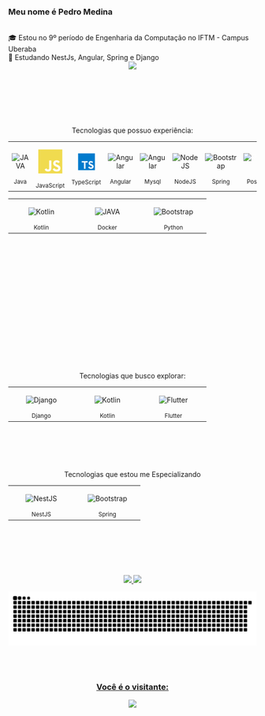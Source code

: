 ### Meu nome é Pedro Medina
<div style="display: inline_block;">
<br>
🎓 Estou no 9º período de Engenharia da Computação no IFTM - Campus Uberaba 

<br>
🌱 Estudando NestJs, Angular, Spring e Django

<br>
<div align="center">
       <a href="https://www.instagram.com/pedromedina___/" target="_blank"><img
            src="https://img.shields.io/badge/-Instagram-%23E4405F?style=for-the-badge&logo=instagram&logoColor=white"
            target="_blank"></a>
   
</div>

    

<br>
<br>

##
<br>
<br>

<div style="display: inline_block; margin-bottom: 14em;" align="center">
<p>Tecnologias que possuo experiência:</p>

<div>
  <table>
  <tr style="width=100%">
  

 <td align="center" width="120px">
    <p>
        <img align="center" alt="JAVA" height="50" width="auto"
            src="https://cdn.jsdelivr.net/gh/devicons/devicon/icons/java/java-original.svg">
    </p>
    <small>Java</small>
  </td>

  <td align="center" width="120px">
                        <p>
                            <img align="center" alt="JS" height="50" width="auto"
                                src="https://raw.githubusercontent.com/devicons/devicon/master/icons/javascript/javascript-plain.svg">
                        </p>
                        <small>JavaScript</small>
  </td>
  

  <td align="center" width="120px">
  <p>
      <img align="center" alt="TS" height="35" width="auto"
          src="https://raw.githubusercontent.com/devicons/devicon/master/icons/typescript/typescript-plain.svg">
  </p>
  <small>TypeScript</small>
  </td>
      

      

  <td align="center" width="120px">
    <p>
        <img align="center" alt="Angular" height="35" width="auto"
            src="https://cdn.jsdelivr.net/gh/devicons/devicon/icons/angularjs/angularjs-original.svg">
    </p>
    <small>Angular</small>
  </td>


 <td align="center" width="120px">
    <p>
        <img align="center" alt="Angular" height="35" width="auto"
            src="https://cdn.jsdelivr.net/gh/devicons/devicon/icons/mysql/mysql-original-wordmark.svg">
    </p>
    <small>Mysql</small>
  </td>

  <td align="center" width="120px">
    <p>
        <img align="center" alt="NodeJS" height="35" width="auto"
            src="https://cdn.jsdelivr.net/gh/devicons/devicon/icons/nodejs/nodejs-original.svg">
    </p>
    <small>NodeJS</small>
  </td>


 <td align="center" width="120px">
    <p>
        <img align="center" alt="Bootstrap" height="35" width="auto"
           src="https://cdn.jsdelivr.net/gh/devicons/devicon/icons/spring/spring-original.svg">
    </p>
    <small>Spring</small>
  </td>
  <td align="center" width="120px">
                        <p>
                            <img align="center" alt="PostgreSQL" height="50" width="auto" style="color:white"
                                src="https://cdn.jsdelivr.net/gh/devicons/devicon/icons/postgresql/postgresql-original.svg">
                        </p>
                        <small>PostgreSQL</small>

 

  </table>
      
   <table>
  <tr style="width=100%">
 
   <td align="center" width="120px">
    <p>
  <img align="center" alt="Kotlin" height="50" width="auto"
      src="https://cdn.jsdelivr.net/gh/devicons/devicon/icons/kotlin/kotlin-original.svg">
    </p>
    <small>Kotlin</small>
  </td>
    
 <td align="center" width="120px">
    <p>
        <img align="center" alt="JAVA" height="50" width="auto"
          src="https://cdn.jsdelivr.net/gh/devicons/devicon/icons/docker/docker-original.svg">
    </p>
    <small>Docker</small>
  </td>
  

 


 
  <td align="center" width="120px">
    <p>
        <img align="center" alt="Bootstrap" height="35" width="auto"
         src="https://cdn.jsdelivr.net/gh/devicons/devicon/icons/python/python-original.svg" >
    </p>
    <small>Python</small>

 

  </table>   
</div>
</div>


<br>
<br>
<div style="display: inline_block; margin-top: 50px;" align="center">

<p>Tecnologias que busco explorar:</p>

  <table>
  <tr style="width=100%">


   <td align="center" width="120px">
                        <p>
                            <img align="center" alt="Django" height="50" width="auto"
                                src="https://cdn.jsdelivr.net/npm/simple-icons@3.13.0/icons/django.svg" />
                        </p>
                        <small>Django</small>
                    </td>
  

 
  


  <td align="center" width="120px">
    <p>
  <img align="center" alt="Kotlin" height="35" width="auto"
      src="https://cdn.jsdelivr.net/gh/devicons/devicon/icons/kotlin/kotlin-original.svg">
    </p>
    <small>Kotlin</small>
  </td>


  <td align="center" width="120px">
    <p>
  <img align="center" alt="Flutter" height="35" width="auto"
      src="https://cdn.jsdelivr.net/gh/devicons/devicon/icons/flutter/flutter-original.svg">
    </p>
    <small>Flutter</small>
  </td>


 


      

  </table>
</div>
</div>


<br>
<br>
<div style="display: inline_block; margin-top: 50px;" align="center">

<p>Tecnologias que estou me Especializando</p>

  <table>
  <tr style="width=100%">

  
  </td>
<td align="center" width="120px">
                        <p>
                            <img align="center" alt="NestJS" height="50" width="auto"
                                src="https://cdn.jsdelivr.net/gh/devicons/devicon/icons/nestjs/nestjs-plain.svg" />
                        </p>
                        <small>NestJS</small>
                    </td>
     <td align="center" width="120px">
    <p>
        <img align="center" alt="Bootstrap" height="35" width="auto"
           src="https://cdn.jsdelivr.net/gh/devicons/devicon/icons/spring/spring-original.svg">
    </p>
    <small>Spring</small>
  </td>
      
  </tr>
 
      

  </table>
</div>

<br>
<br>

##

<br>
<br>
<div align="center">
  <a href="https://beacons.ai/pedromedina19">
  <img height="180em" src="https://github-readme-stats.vercel.app/api?username=pedromedina19&show_icons=true&theme=dark&include_all_commits=true&count_private=true"/>
  <img height="180em" src="https://github-readme-stats.vercel.app/api/top-langs/?username=pedromedina19&layout=compact&langs_count=16&theme=dark"/>

  
  ![Snake animation](https://github.com/pedromedina19/pedromedina19/blob/output/github-contribution-grid-snake.svg)
</div>
    

<br>
<br>
<h3 align="center">Você é o visitante:</h3>
<p align="center">
    <img alingn="center" src="https://profile-counter.glitch.me/pedromedina19/count.svg" />
</p>
</div>
